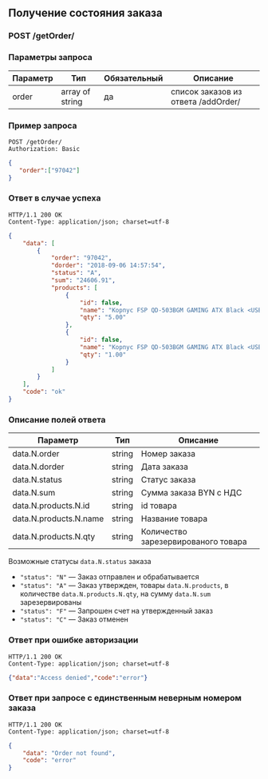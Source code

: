 ## Получение состояния заказа

### POST /getOrder/

### Параметры запроса

|Параметр|Тип|Обязательный|Описание|
|---|---|---|---|
| order | array of string | да | список заказов из ответа /addOrder/ |

### Пример запроса

```http
POST /getOrder/
Authorization: Basic
```
```json
{
   "order":["97042"]
}
```

### Ответ в случае успеха

```http
HTTP/1.1 200 OK
Content-Type: application/json; charset=utf-8
```
```json
{
    "data": [
        {
            "order": "97042",
            "dorder": "2018-09-06 14:57:54",
            "status": "A",
            "sum": "24606.91",
            "products": [
                {
                    "id": false,
                    "name": "Корпус FSP QD-503BGM GAMING ATX Black <USB3.0*1,USB2.0*2,HDA,2*5.25'ext/2*3.5'+2*2.5'int,7*FHFL,12cm reafan,0.5mm,MB=245mm,VGA=350mm,CPUfan=160mm,Window,L=435,W=190,H=465// +PSU QD550 80+>",
                    "qty": "5.00"
                },
                {
                    "id": false,
                    "name": "Корпус FSP QD-503BGM GAMING ATX Black <USB3.0*1,USB2.0*2,HDA,2*5.25'ext/2*3.5'+2*2.5'int,7*FHFL,12cm reafan,0.5mm,MB=245mm,VGA=350mm,CPUfan=160mm,Window,L=435,W=190,H=465// noPSU>",
                    "qty": "1.00"
                }
            ]
        }
    ],
    "code": "ok"
}
```

### Описание полей ответа

|Параметр|Тип|Описание|
|---|---|---|
| data.N.order | string | Номер заказа |
| data.N.dorder | string | Дата заказа |
| data.N.status | string | Статус заказа |
| data.N.sum | string | Сумма заказа BYN c НДС |
| data.N.products.N.id | string | id товара |
| data.N.products.N.name | string | Название товара |
| data.N.products.N.qty | string | Количество зарезервированого товара |

Возможные статусы `data.N.status` заказа

- `"status": "N"` — Заказ отправлен и обрабатывается
- `"status": "A"` — Заказ утвержден, товары `data.N.products`, в количестве `data.N.products.N.qty`, на сумму `data.N.sum` зарезервированы
- `"status": "F"` — Запрошен счет на утвержденный заказ
- `"status": "C"` — Заказ отменен

### Ответ при ошибке авторизации

```http
HTTP/1.1 200 OK
Content-Type: application/json; charset=utf-8
```
```json
{"data":"Access denied","code":"error"}
```

### Ответ при запросе с единственным неверным номером заказа

```http
HTTP/1.1 200 OK
Content-Type: application/json; charset=utf-8
```
```json
{
    "data": "Order not found",
    "code": "error"
}
```
